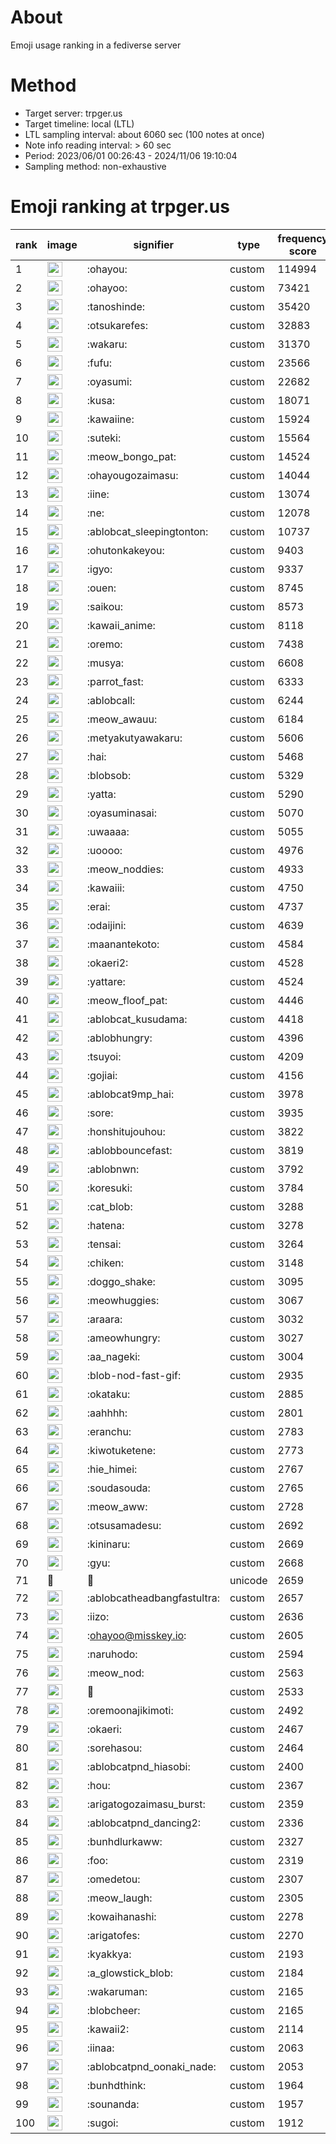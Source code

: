 # About
Emoji usage ranking in a fediverse server

# Method
- Target server: trpger.us
- Target timeline: local (LTL)
- LTL sampling interval: about 6060 sec (100 notes at once)
- Note info reading interval: > 60 sec
- Period: 2023/06/01 00:26:43 - 2024/11/06 19:10:04 
- Sampling method: non-exhaustive

# Emoji ranking at trpger.us

|rank|image|signifier|type|frequency score|
|----|----|----|----|----|
|1|<img height="24" src="https://trpger.us/emoji/ohayou.webp">|:ohayou:|custom|114994|
|2|<img height="24" src="https://trpger.us/emoji/ohayoo.webp">|:ohayoo:|custom|73421|
|3|<img height="24" src="https://trpger.us/emoji/tanoshinde.webp">|:tanoshinde:|custom|35420|
|4|<img height="24" src="https://trpger.us/emoji/otsukarefes.webp">|:otsukarefes:|custom|32883|
|5|<img height="24" src="https://trpger.us/emoji/wakaru.webp">|:wakaru:|custom|31370|
|6|<img height="24" src="https://trpger.us/emoji/fufu.webp">|:fufu:|custom|23566|
|7|<img height="24" src="https://trpger.us/emoji/oyasumi.webp">|:oyasumi:|custom|22682|
|8|<img height="24" src="https://trpger.us/emoji/kusa.webp">|:kusa:|custom|18071|
|9|<img height="24" src="https://trpger.us/emoji/kawaiine.webp">|:kawaiine:|custom|15924|
|10|<img height="24" src="https://trpger.us/emoji/suteki.webp">|:suteki:|custom|15564|
|11|<img height="24" src="https://trpger.us/emoji/meow_bongo_pat.webp">|:meow_bongo_pat:|custom|14524|
|12|<img height="24" src="https://trpger.us/emoji/ohayougozaimasu.webp">|:ohayougozaimasu:|custom|14044|
|13|<img height="24" src="https://trpger.us/emoji/iine.webp">|:iine:|custom|13074|
|14|<img height="24" src="https://trpger.us/emoji/ne.webp">|:ne:|custom|12078|
|15|<img height="24" src="https://trpger.us/emoji/ablobcat_sleepingtonton.webp">|:ablobcat_sleepingtonton:|custom|10737|
|16|<img height="24" src="https://trpger.us/emoji/ohutonkakeyou.webp">|:ohutonkakeyou:|custom|9403|
|17|<img height="24" src="https://trpger.us/emoji/igyo.webp">|:igyo:|custom|9337|
|18|<img height="24" src="https://trpger.us/emoji/ouen.webp">|:ouen:|custom|8745|
|19|<img height="24" src="https://trpger.us/emoji/saikou.webp">|:saikou:|custom|8573|
|20|<img height="24" src="https://trpger.us/emoji/kawaii_anime.webp">|:kawaii_anime:|custom|8118|
|21|<img height="24" src="https://trpger.us/emoji/oremo.webp">|:oremo:|custom|7438|
|22|<img height="24" src="https://trpger.us/emoji/musya.webp">|:musya:|custom|6608|
|23|<img height="24" src="https://trpger.us/emoji/parrot_fast.webp">|:parrot_fast:|custom|6333|
|24|<img height="24" src="https://trpger.us/emoji/ablobcall.webp">|:ablobcall:|custom|6244|
|25|<img height="24" src="https://trpger.us/emoji/meow_awauu.webp">|:meow_awauu:|custom|6184|
|26|<img height="24" src="https://trpger.us/emoji/metyakutyawakaru.webp">|:metyakutyawakaru:|custom|5606|
|27|<img height="24" src="https://trpger.us/emoji/hai.webp">|:hai:|custom|5468|
|28|<img height="24" src="https://trpger.us/emoji/blobsob.webp">|:blobsob:|custom|5329|
|29|<img height="24" src="https://trpger.us/emoji/yatta.webp">|:yatta:|custom|5290|
|30|<img height="24" src="https://trpger.us/emoji/oyasuminasai.webp">|:oyasuminasai:|custom|5070|
|31|<img height="24" src="https://trpger.us/emoji/uwaaaa.webp">|:uwaaaa:|custom|5055|
|32|<img height="24" src="https://trpger.us/emoji/uoooo.webp">|:uoooo:|custom|4976|
|33|<img height="24" src="https://trpger.us/emoji/meow_noddies.webp">|:meow_noddies:|custom|4933|
|34|<img height="24" src="https://trpger.us/emoji/kawaiii.webp">|:kawaiii:|custom|4750|
|35|<img height="24" src="https://trpger.us/emoji/erai.webp">|:erai:|custom|4737|
|36|<img height="24" src="https://trpger.us/emoji/odaijini.webp">|:odaijini:|custom|4639|
|37|<img height="24" src="https://trpger.us/emoji/maanantekoto.webp">|:maanantekoto:|custom|4584|
|38|<img height="24" src="https://trpger.us/emoji/okaeri2.webp">|:okaeri2:|custom|4528|
|39|<img height="24" src="https://trpger.us/emoji/yattare.webp">|:yattare:|custom|4524|
|40|<img height="24" src="https://trpger.us/emoji/meow_floof_pat.webp">|:meow_floof_pat:|custom|4446|
|41|<img height="24" src="https://trpger.us/emoji/ablobcat_kusudama.webp">|:ablobcat_kusudama:|custom|4418|
|42|<img height="24" src="https://trpger.us/emoji/ablobhungry.webp">|:ablobhungry:|custom|4396|
|43|<img height="24" src="https://trpger.us/emoji/tsuyoi.webp">|:tsuyoi:|custom|4209|
|44|<img height="24" src="https://trpger.us/emoji/gojiai.webp">|:gojiai:|custom|4156|
|45|<img height="24" src="https://trpger.us/emoji/ablobcat9mp_hai.webp">|:ablobcat9mp_hai:|custom|3978|
|46|<img height="24" src="https://trpger.us/emoji/sore.webp">|:sore:|custom|3935|
|47|<img height="24" src="https://trpger.us/emoji/honshitujouhou.webp">|:honshitujouhou:|custom|3822|
|48|<img height="24" src="https://trpger.us/emoji/ablobbouncefast.webp">|:ablobbouncefast:|custom|3819|
|49|<img height="24" src="https://trpger.us/emoji/ablobnwn.webp">|:ablobnwn:|custom|3792|
|50|<img height="24" src="https://trpger.us/emoji/koresuki.webp">|:koresuki:|custom|3784|
|51|<img height="24" src="https://trpger.us/emoji/cat_blob.webp">|:cat_blob:|custom|3288|
|52|<img height="24" src="https://trpger.us/emoji/hatena.webp">|:hatena:|custom|3278|
|53|<img height="24" src="https://trpger.us/emoji/tensai.webp">|:tensai:|custom|3264|
|54|<img height="24" src="https://trpger.us/emoji/chiken.webp">|:chiken:|custom|3148|
|55|<img height="24" src="https://trpger.us/emoji/doggo_shake.webp">|:doggo_shake:|custom|3095|
|56|<img height="24" src="https://trpger.us/emoji/meowhuggies.webp">|:meowhuggies:|custom|3067|
|57|<img height="24" src="https://trpger.us/emoji/araara.webp">|:araara:|custom|3032|
|58|<img height="24" src="https://trpger.us/emoji/ameowhungry.webp">|:ameowhungry:|custom|3027|
|59|<img height="24" src="https://trpger.us/emoji/aa_nageki.webp">|:aa_nageki:|custom|3004|
|60|<img height="24" src="https://trpger.us/emoji/blob-nod-fast-gif.webp">|:blob-nod-fast-gif:|custom|2935|
|61|<img height="24" src="https://trpger.us/emoji/okataku.webp">|:okataku:|custom|2885|
|62|<img height="24" src="https://trpger.us/emoji/aahhhh.webp">|:aahhhh:|custom|2801|
|63|<img height="24" src="https://trpger.us/emoji/eranchu.webp">|:eranchu:|custom|2783|
|64|<img height="24" src="https://trpger.us/emoji/kiwotuketene.webp">|:kiwotuketene:|custom|2773|
|65|<img height="24" src="https://trpger.us/emoji/hie_himei.webp">|:hie_himei:|custom|2767|
|66|<img height="24" src="https://trpger.us/emoji/soudasouda.webp">|:soudasouda:|custom|2765|
|67|<img height="24" src="https://trpger.us/emoji/meow_aww.webp">|:meow_aww:|custom|2728|
|68|<img height="24" src="https://trpger.us/emoji/otsusamadesu.webp">|:otsusamadesu:|custom|2692|
|69|<img height="24" src="https://trpger.us/emoji/kininaru.webp">|:kininaru:|custom|2669|
|70|<img height="24" src="https://trpger.us/emoji/gyu.webp">|:gyu:|custom|2668|
|71|🍮|🍮|unicode|2659|
|72|<img height="24" src="https://trpger.us/emoji/ablobcatheadbangfastultra.webp">|:ablobcatheadbangfastultra:|custom|2657|
|73|<img height="24" src="https://trpger.us/emoji/iizo.webp">|:iizo:|custom|2636|
|74|<img height="24" src="https://trpger.us/emoji/ohayoo.webp">|:ohayoo@misskey.io:|custom|2605|
|75|<img height="24" src="https://trpger.us/emoji/naruhodo.webp">|:naruhodo:|custom|2594|
|76|<img height="24" src="https://trpger.us/emoji/meow_nod.webp">|:meow_nod:|custom|2563|
|77|<img height="24" src="https://trpger.us/emoji/birthday.webp">|:birthday:|custom|2533|
|78|<img height="24" src="https://trpger.us/emoji/oremoonajikimoti.webp">|:oremoonajikimoti:|custom|2492|
|79|<img height="24" src="https://trpger.us/emoji/okaeri.webp">|:okaeri:|custom|2467|
|80|<img height="24" src="https://trpger.us/emoji/sorehasou.webp">|:sorehasou:|custom|2464|
|81|<img height="24" src="https://trpger.us/emoji/ablobcatpnd_hiasobi.webp">|:ablobcatpnd_hiasobi:|custom|2400|
|82|<img height="24" src="https://trpger.us/emoji/hou.webp">|:hou:|custom|2367|
|83|<img height="24" src="https://trpger.us/emoji/arigatogozaimasu_burst.webp">|:arigatogozaimasu_burst:|custom|2359|
|84|<img height="24" src="https://trpger.us/emoji/ablobcatpnd_dancing2.webp">|:ablobcatpnd_dancing2:|custom|2336|
|85|<img height="24" src="https://trpger.us/emoji/bunhdlurkaww.webp">|:bunhdlurkaww:|custom|2327|
|86|<img height="24" src="https://trpger.us/emoji/foo.webp">|:foo:|custom|2319|
|87|<img height="24" src="https://trpger.us/emoji/omedetou.webp">|:omedetou:|custom|2307|
|88|<img height="24" src="https://trpger.us/emoji/meow_laugh.webp">|:meow_laugh:|custom|2305|
|89|<img height="24" src="https://trpger.us/emoji/kowaihanashi.webp">|:kowaihanashi:|custom|2278|
|90|<img height="24" src="https://trpger.us/emoji/arigatofes.webp">|:arigatofes:|custom|2270|
|91|<img height="24" src="https://trpger.us/emoji/kyakkya.webp">|:kyakkya:|custom|2193|
|92|<img height="24" src="https://trpger.us/emoji/a_glowstick_blob.webp">|:a_glowstick_blob:|custom|2184|
|93|<img height="24" src="https://trpger.us/emoji/wakaruman.webp">|:wakaruman:|custom|2165|
|94|<img height="24" src="https://trpger.us/emoji/blobcheer.webp">|:blobcheer:|custom|2165|
|95|<img height="24" src="https://trpger.us/emoji/kawaii2.webp">|:kawaii2:|custom|2114|
|96|<img height="24" src="https://trpger.us/emoji/iinaa.webp">|:iinaa:|custom|2063|
|97|<img height="24" src="https://trpger.us/emoji/ablobcatpnd_oonaki_nade.webp">|:ablobcatpnd_oonaki_nade:|custom|2053|
|98|<img height="24" src="https://trpger.us/emoji/bunhdthink.webp">|:bunhdthink:|custom|1964|
|99|<img height="24" src="https://trpger.us/emoji/sounanda.webp">|:sounanda:|custom|1957|
|100|<img height="24" src="https://trpger.us/emoji/sugoi.webp">|:sugoi:|custom|1912|
